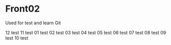 # Front02
Used for test and learn Git



12 test
11 test
01 test
02 test
03 test
04 test
05 test
06 test
07 test
08 test
09 test
10 test






















































































































































